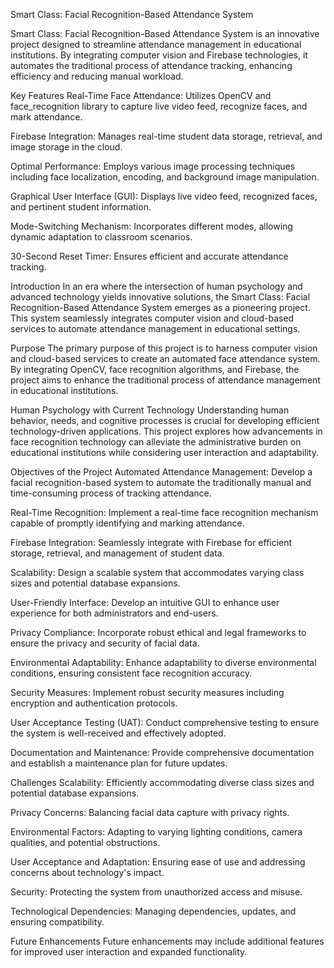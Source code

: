 Smart Class: Facial Recognition-Based Attendance System

Smart Class: Facial Recognition-Based Attendance System is an innovative project designed to streamline attendance management in educational institutions. By integrating computer vision and Firebase technologies, it automates the traditional process of attendance tracking, enhancing efficiency and reducing manual workload.

Key Features
Real-Time Face Attendance: Utilizes OpenCV and face_recognition library to capture live video feed, recognize faces, and mark attendance.

Firebase Integration: Manages real-time student data storage, retrieval, and image storage in the cloud.

Optimal Performance: Employs various image processing techniques including face localization, encoding, and background image manipulation.

Graphical User Interface (GUI): Displays live video feed, recognized faces, and pertinent student information.

Mode-Switching Mechanism: Incorporates different modes, allowing dynamic adaptation to classroom scenarios.

30-Second Reset Timer: Ensures efficient and accurate attendance tracking.

Introduction
In an era where the intersection of human psychology and advanced technology yields innovative solutions, the Smart Class: Facial Recognition-Based Attendance System emerges as a pioneering project. This system seamlessly integrates computer vision and cloud-based services to automate attendance management in educational settings.

Purpose
The primary purpose of this project is to harness computer vision and cloud-based services to create an automated face attendance system. By integrating OpenCV, face recognition algorithms, and Firebase, the project aims to enhance the traditional process of attendance management in educational institutions.

Human Psychology with Current Technology
Understanding human behavior, needs, and cognitive processes is crucial for developing efficient technology-driven applications. This project explores how advancements in face recognition technology can alleviate the administrative burden on educational institutions while considering user interaction and adaptability.

Objectives of the Project
Automated Attendance Management: Develop a facial recognition-based system to automate the traditionally manual and time-consuming process of tracking attendance.

Real-Time Recognition: Implement a real-time face recognition mechanism capable of promptly identifying and marking attendance.

Firebase Integration: Seamlessly integrate with Firebase for efficient storage, retrieval, and management of student data.

Scalability: Design a scalable system that accommodates varying class sizes and potential database expansions.

User-Friendly Interface: Develop an intuitive GUI to enhance user experience for both administrators and end-users.

Privacy Compliance: Incorporate robust ethical and legal frameworks to ensure the privacy and security of facial data.

Environmental Adaptability: Enhance adaptability to diverse environmental conditions, ensuring consistent face recognition accuracy.

Security Measures: Implement robust security measures including encryption and authentication protocols.

User Acceptance Testing (UAT): Conduct comprehensive testing to ensure the system is well-received and effectively adopted.

Documentation and Maintenance: Provide comprehensive documentation and establish a maintenance plan for future updates.

Challenges
Scalability: Efficiently accommodating diverse class sizes and potential database expansions.

Privacy Concerns: Balancing facial data capture with privacy rights.

Environmental Factors: Adapting to varying lighting conditions, camera qualities, and potential obstructions.

User Acceptance and Adaptation: Ensuring ease of use and addressing concerns about technology's impact.

Security: Protecting the system from unauthorized access and misuse.

Technological Dependencies: Managing dependencies, updates, and ensuring compatibility.

Future Enhancements
Future enhancements may include additional features for improved user interaction and expanded functionality.
